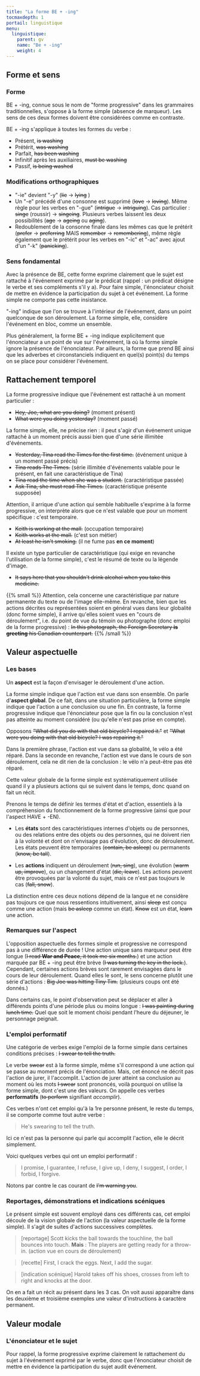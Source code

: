 ```yaml
---
title: "La forme BE + -ing"
tocmaxdepth: 1
portail: linguistique
menu:
  linguistique:
    parent: gv
    name: "Be + -ing"
    weight: 4
---
```


## Forme et sens 

### Forme

BE + -ing, connue sous le nom de "forme progressive" dans les grammaires traditionnelles, s'oppose à la forme simple (absence de marqueur). Les sens de ces deux formes doivent être considérées comme en contraste.

BE + -ing s'applique à toutes les formes du verbe :

- Présent, ~~is washing~~
- Prétérit, ~~was washing~~
- Parfait, ~~has been washing~~
- Infinitif après les auxiliaires, ~~must be washing~~
- Passif, ~~is being washed~~

### Modifications orthographiques

- "-ie" devient "-y" (~~lie~~ → ~~lying~~ )
- Un "-e" précédé d'une consonne est supprimé (~~love~~ → ~~loving~~). Même règle pour les verbes en "-gue" (~~intrigue~~ → ~~intriguing~~). Cas particulier : ~~singe~~ (roussir) → ~~singeing~~. Plusieurs verbes laissent les deux possibilités (~~age~~ → ~~ageing~~ ou ~~aging~~).
- Redoublement de la consonne finale dans les mêmes cas que le prétérit (~~prefer~~ → ~~preferring~~ MAIS ~~remember~~ → ~~remembering~~), même règle également que le prétérit pour les verbes en "-ic" et "-ac" avec ajout d'un "-k" (~~panicking~~).

### Sens fondamental

Avec la présence de BE, cette forme exprime clairement que le sujet est rattaché à l'événement exprimé par le prédicat (rappel : un prédicat désigne le verbe et ses compléments s'il y a). Pour faire simple, l'énonciateur choisit de mettre en évidence la participation du sujet à cet événement. La forme simple ne comporte pas cette insistance. 

"-ing" indique que l'on se trouve à l'intérieur de l'événement, dans un point quelconque de son déroulement. La forme simple, elle, considère l'événement en bloc, comme un ensemble.

Plus généralement, la forme BE + -ing indique explicitement que l'énonciateur a un point de vue sur l'événement, là où la forme simple ignore la présence de l'énonciateur. Par ailleurs, la forme que prend BE ainsi que les adverbes et circonstanciels indiquent en quel(s) point(s) du temps on se place pour considérer l'événement.

## Rattachement temporel

La forme progressive indique que l'événement est rattaché à un moment particulier : 

- ~~Hey, Joe, what are you doing?~~ (moment
présent)
- ~~What were you doing yesterday?~~ (moment passé)

La forme simple, elle, ne précise rien : il peut s'agir d'un événement unique rattaché à un moment précis aussi bien que d'une série illimitée d'événements.

- ~~Yesterday, Tina read the Times for the first time.~~ (événement unique à un moment passé précis)
- ~~Tina reads The Times.~~ (série illimitée d'événements valable pour le présent, en fait une caractéristique de Tina)
- ~~Tina read the time when she was a student.~~ (caractéristique passée)
- ~~Ask Tina, she must read The Times.~~ (caractéristique présente supposée)

Attention, il arrique d'une action qui semble habituelle s'exprime à la forme progressive, on interprète alors que ce n'est valable que pour un moment spécifique : c'est temporaire.

- ~~Keith is working at the mall.~~ (occupation temporaire)
- ~~Keith works at the mall.~~ (c'est son métier)
- ~~At least he isn't smoking.~~ (il ne fume pas **en ce moment**)

Il existe un type particulier de caractéristique (qui exige en revanche l'utilisation de la forme simple), c'est le résumé de texte ou la légende d'image.

- ~~It says here that you shouldn't drink alcohol when you take this medicine.~~

{{% small %}} Attention, cela concerne une caractéristique par nature permanente du texte ou de l'image elle-même. En revanche, bien que les actions décrites ou représentées soient en général vues dans leur globalité (donc forme simple), il arrive qu'elles soient vues en "cours de déroulement", i.e. du point de vue du témoin ou photographe (donc emploi de la forme progressive) : ~~In this photograph, the Foreign Secretary **is greeting** his Canadian counterpart.~~ {{% /small %}}

## Valeur aspectuelle

### Les bases

Un **aspect** est la façon d'envisager le déroulement d'une action. 

La forme simple indique que l'action est vue dans son ensemble. On parle d'**aspect global**. De ce fait, dans une situation particulière, la forme simple indique que l'action a une conclusion ou une fin. En contraste, la forme progressive indique que l'énonciateur pose que la fin ou la conclusion n'est pas atteinte au moment considéré (ou qu'elle n'est pas prise en compte).

Opposons ~~"What did you do with that old bicycle? I repaired it."~~ et ~~"What were you doing with that old bicycle? I was repairing it."~~

Dans la première phrase, l'action est vue dans sa globalité, le vélo a été réparé. Dans la seconde en revanche, l'action est vue dans le cours de son déroulement, cela ne dit rien de la conclusion : le vélo n'a peut-être pas été réparé. 

Cette valeur globale de la forme simple est systématiquement utilisée quand il y a plusieurs actions qui se suivent dans le temps, donc quand on fait un récit. 

Prenons le temps de définir les termes d'état et d'action, essentiels à la compréhension du fonctionnement de la forme progressive (ainsi que pour l'aspect HAVE + -EN).

- Les **états** sont des caractéristiques internes d'objets ou de personnes, ou des relations entre des objets ou des personnes, qui ne doivent rien à la volonté et dont on n'envisage pas d'évolution, donc de déroulement. Les états peuvent être temporaires (~~contain, be asleep~~) ou permanents (~~know, be tall~~).

- Les **actions** indiquent un déroulement (~~run, sing~~), une évolution (~~warm up, improve~~), ou un changement d'état (~~die, leave~~). Les actions peuvent être provoquées par la volonté du sujet, mais ce n'est pas toujours le cas (~~fall, snow~~).

La distinction entre ces deux notions dépend de la langue et ne considère pas toujours ce que nous ressentions intuitivement, ainsi ~~sleep~~ est conçu comme une action (mais ~~be asleep~~ comme un état). ~~Know~~ est un état, ~~learn~~ une action.

### Remarques sur l'aspect

L'opposition aspectuelle des formes simple et progressive ne correspond pas à une différence de durée ! Une action unique sans marqueur peut être longue (~~I read **War and Peace**, it took me six months.~~) et une action marquée par BE + -ing peut être brève (~~I was turning the key in the lock.~~).
Cependant, certaines actions brèves sont rarement envisagées dans le cours de leur déroulement. Quand elles le sont, le sens concerne plutôt une série d'actions : ~~Big Joe was hitting Tiny Tim.~~ (plusieurs coups ont été donnés.)

Dans certains cas, le point d'observation peut se déplacer et aller à différends points d'une période plus ou moins longue : ~~I was painting during lunch time.~~ Quel que soit le moment choisi pendant l'heure du déjeuner, le personnage peignait. 

### L'emploi performatif

Une catégorie de verbes exige l'emploi de la forme simple dans certaines conditions précises : ~~I swear to tell the truth.~~

Le verbe ~~swear~~ est à la forme simple, même s'il correspond à une action qui se passe au moment précis de l'énonciation. Mais, cet énoncé ne décrit pas l'action de jurer, il l'accomplit. L'action de jurer atteint sa conclusion au moment où les mots ~~I swear~~ sont prononcés, voilà pourquoi on utilise la forme simple, dont c'est une des valeurs. On appelle ces verbes **performatifs** (~~to perform~~ signifiant *accomplir*).

Ces verbes n'ont cet emploi qu'à la 1re personne présent, le reste du temps, il se comporte comme tout autre verbe : 

> He's swearing to tell the truth.

Ici ce n'est pas la personne qui parle qui accomplit l'action, elle le décrit simplement.

Voici quelques verbes qui ont un emploi performatif : 

> I promise, I guarantee, I refuse, I give up, I deny, I suggest, I order, I forbid, I forgive.

Notons par contre le cas courant de ~~I'm warning you~~.

### Reportages, démonstrations et indications scéniques

Le présent simple est souvent employé dans ces différents cas, cet emploi découle de la vision globale de l'action (la valeur aspectuelle de la forme simple). Il s'agit de suites d'actions successives complètes.

> [reportage] Scott kicks the ball towards the touchline, the ball bounces into touch. **Mais** : The players are getting ready for a throw-in. (action vue en cours de déroulement)

> [recette] First, I crack the eggs. Next, I add the sugar.

> [indication scénique] Harold takes off his shoes, crosses from left to right and knocks at the door.

On en a fait un récit au présent dans les 3 cas. On voit aussi apparaître dans les deuxième et troisième exemples une valeur d'instructions à caractère permanent.

## Valeur modale

### L'énonciateur et le sujet

Pour rappel, la forme progressive exprime clairement le rattachement du sujet à l'événement exprimé par le verbe, donc que l'énonciateur choisit de mettre en évidence la participation du sujet audit événement.